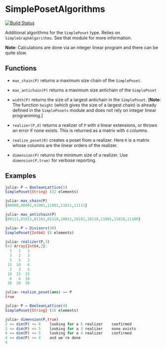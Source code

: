 # SimplePosetAlgorithms

[![Build Status](https://travis-ci.com/scheinerman/SimplePosetAlgorithms.jl.svg?branch=master)](https://travis-ci.com/scheinerman/SimplePosetAlgorithms.jl)


Additional algorithms for the `SimplePoset` type. Relies on
`SimpleGraphAlgorithms`. See that module for more information.

**Note**: Calculations are done via an integer linear program and
  there can be quite slow.

## Functions

* `max_chain(P)` returns a maximum size chain of the `SimplePoset`.

* `max_antichain(P)` returns a maximum size antichain of the
`SimplePoset`

* `width(P)` returns the size of a largest antichain in the
  `SimplePoset`. [**Note**: The function `height` (which gives the size
  of a largest chain) is already defined in the `SimplePosets` module
  and does not rely on integer linear programming.]

* `realizer(P,d)` returns a realizer of `P` with `d` linear extensions,
or throws an error if none exists. This is returned as a matrix with
`d` columns.

* `realize_poset(R)` creates a poset from a realizer. Here `R` is a
matrix whose columns are the linear orders of the realizer.

* `dimension(P)` returns the minimum size of a realizer. Use
`dimension(P,true)` for verbose reporting.

## Examples

```julia
julia> P = BooleanLattice(5)
SimplePoset{String} (32 elements)

julia> max_chain(P)
{00000,00001,01001,11001,11011,11111}

julia> max_antichain(P)
{00111,01011,01101,01110,10011,10101,10110,11001,11010,11100}

julia> P = Divisors(30)
SimplePoset{Int64} (8 elements)

julia> realizer(P,3)
8×3 Array{Int64,2}:
  1   1   1
  3   2   3
  5   5   2
 15  10   6
  2   3   5
 10  15  15
  6   6  10
 30  30  30

julia> realize_poset(ans) == P
true

julia> P = BooleanLattice(4)
SimplePoset{String} (16 elements)

julia> dimension(P,true)
2 <= dim(P) <= 8	looking for a 5 realizer	confirmed
2 <= dim(P) <= 5	looking for a 3 realizer	none exists
4 <= dim(P) <= 5	looking for a 4 realizer	confirmed
4 <= dim(P) <= 4	and we're done
4
```
